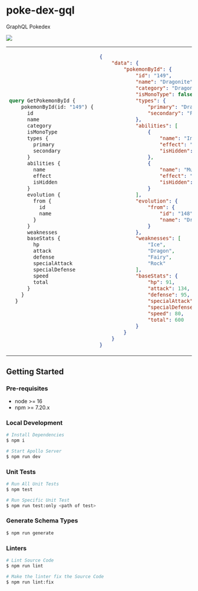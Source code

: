 # poke-dex-gql

GraphQL Pokedex

![](https://lucid.app/publicSegments/view/6c8b3481-36a2-4b71-b7da-4fd4efc6be11/image.png)

<table>
<tr>
<td>


```graphql
query GetPokemonById {
    pokemonById(id: "149") {
      id
      name
      category
      isMonoType
      types {
        primary
        secondary
      }
      abilities {
        name
        effect
        isHidden
      }
      evolution {
        from {
          id
          name
        }
      }
      weaknesses
      baseStats {
        hp  
        attack
        defense
        specialAttack
        specialDefense
        speed
        total
      }
    }
  }
```
</td>
<td>


```json
{
    "data": {
        "pokemonById": {
            "id": "149",
            "name": "Dragonite",
            "category": "Dragon",
            "isMonoType": false,
            "types": {
                "primary": "Dragon",
                "secondary": "Flying"
            },
            "abilities": [
                {
                    "name": "Inner Focus",
                    "effect": "Prevents flinching.",
                    "isHidden": false
                },
                {
                    "name": "Multiscale",
                    "effect": "Reduces damage when HP is full.",
                    "isHidden": true
                }
            ],
            "evolution": {
                "from": {
                    "id": "148",
                    "name": "Dragonair"
                }
            },
            "weaknesses": [
                "Ice",
                "Dragon",
                "Fairy",
                "Rock"
            ],
            "baseStats": {
                "hp": 91,
                "attack": 134,
                "defense": 95,
                "specialAttack": 100,
                "specialDefense": 100,
                "speed": 80,
                "total": 600
            }
        }
    }
}
```
</td>
</tr>
</table>

## Getting Started

### Pre-requisites

- node >= 16
- npm >= 7.20.x

### Local Development

```bash
# Install Dependencies
$ npm i

# Start Apollo Server
$ npm run dev
```

### Unit Tests

```bash
# Run All Unit Tests
$ npm test

# Run Specific Unit Test
$ npm run test:only <path of test>
```

### Generate Schema Types

```bash
$ npm run generate
```

### Linters

```bash
# Lint Source Code
$ npm run lint

# Make the linter fix the Source Code
$ npm run lint:fix
```
